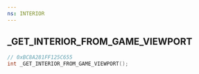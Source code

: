 ```yaml
---
ns: INTERIOR
---
```

## _GET_INTERIOR_FROM_GAME_VIEWPORT

```c
// 0xBC8A281FF125C655
int _GET_INTERIOR_FROM_GAME_VIEWPORT();
```

